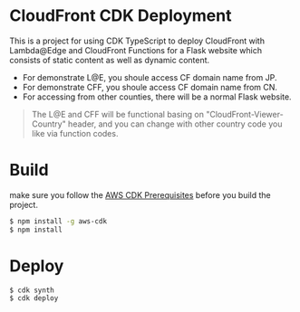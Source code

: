 # CloudFront CDK Deployment  
This is a project for using CDK TypeScript to deploy CloudFront with Lambda@Edge and CloudFront Functions for a Flask website which consists of static content as well as dynamic content.  
* For demonstrate L@E, you shoule access CF domain name from JP.  
* For demonstrate CFF, you shoule access CF domain name from CN.  
* For accessing from other counties, there will be a normal Flask website.
> The L@E and CFF will be functional basing on "CloudFront-Viewer-Country" header, and you can change with other country code you like via function codes.  

# Build
make sure you follow the [AWS CDK Prerequisites](https://docs.aws.amazon.com/cdk/latest/guide/work-with.html#work-with-prerequisites) before you build the project.
```bash
$ npm install -g aws-cdk
$ npm install  
```

# Deploy  
```bash
$ cdk synth
$ cdk deploy
```
